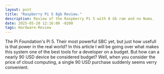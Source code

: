 ```yaml
---
layout: post
title: "Raspberry Pi 5 8gb Review."
description: Review of the Raspberry Pi 5 with 8 Gb ram and no Numa.
date: 2025-05-20 12:16:00 -0200
tags: Hardware-Review
---
```


The Pi Foundation's Pi 5. Their most powerful SBC yet, but just how usefull is that power in the real world?
In this article I will be going over what makes this system one of the best tools for a developer on a budget.
But how can a nearly 90 USD device be considered budget? Well, when you consider the price of cloud computing,
a single 90 USD purchase suddenly seems verry convenient.